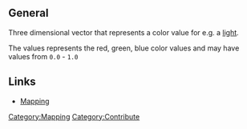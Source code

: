 ## General

Three dimensional vector that represents a color value for e.g. a
[light](Mapping/Lights "wikilink").

The values represents the red, green, blue color values and may have
values from `0.0` - `1.0`

## Links

- [Mapping](Mapping "wikilink")

[Category:Mapping](Category:Mapping "wikilink")
[Category:Contribute](Category:Contribute "wikilink")